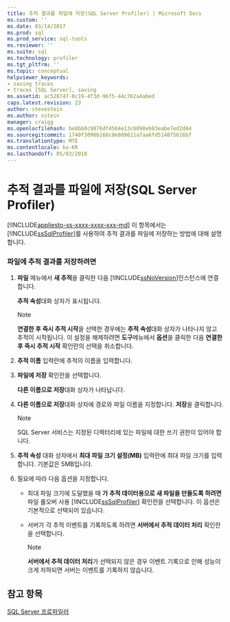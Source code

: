 ```yaml
---
title: 추적 결과를 파일에 저장(SQL Server Profiler) | Microsoft Docs
ms.custom: ''
ms.date: 03/14/2017
ms.prod: sql
ms.prod_service: sql-tools
ms.reviewer: ''
ms.suite: sql
ms.technology: profiler
ms.tgt_pltfrm: ''
ms.topic: conceptual
helpviewer_keywords:
- saving traces
- traces [SQL Server], saving
ms.assetid: ac528747-0c19-4f3d-96f5-44c762a4abed
caps.latest.revision: 23
author: stevestein
ms.author: sstein
manager: craigg
ms.openlocfilehash: be8bb0c9876df4504e13c6098eb83eabe7ed2d84
ms.sourcegitcommit: 1740f3090b168c0e809611a7aa6fd514075616bf
ms.translationtype: MTE
ms.contentlocale: ko-KR
ms.lasthandoff: 05/03/2018
---
```

# <a name="save-trace-results-to-a-file-sql-server-profiler"></a>추적 결과를 파일에 저장(SQL Server Profiler)
[!INCLUDE[appliesto-ss-xxxx-xxxx-xxx-md](../../includes/appliesto-ss-xxxx-xxxx-xxx-md.md)]
  이 항목에서는 [!INCLUDE[ssSqlProfiler](../../includes/sssqlprofiler-md.md)]를 사용하여 추적 결과를 파일에 저장하는 방법에 대해 설명합니다.  
  
### <a name="to-save-trace-results-to-a-file"></a>파일에 추적 결과를 저장하려면  
  
1.  **파일** 메뉴에서 **새 추적**을 클릭한 다음 [!INCLUDE[ssNoVersion](../../includes/ssnoversion-md.md)]인스턴스에 연결합니다.  
  
     **추적 속성**대화 상자가 표시됩니다.  
  
    > [!NOTE]  
    >  **연결한 후 즉시 추적 시작**을 선택한 경우에는 **추적 속성**대화 상자가 나타나지 않고 추적이 시작됩니다. 이 설정을 해제하려면 **도구**메뉴에서 **옵션**을 클릭한 다음 **연결한 후 즉시 추적 시작** 확인란의 선택을 취소합니다.  
  
2.  **추적 이름** 입력란에 추적의 이름을 입력합니다.  
  
3.  **파일에 저장** 확인란을 선택합니다.  
  
     **다른 이름으로 저장**대화 상자가 나타납니다.  
  
4.  **다른 이름으로 저장**대화 상자에 경로와 파일 이름을 지정합니다. **저장**을 클릭합니다.  
  
    > [!NOTE]  
    >  SQL Server 서비스는 지정된 디렉터리에 있는 파일에 대한 쓰기 권한이 있어야 합니다.  
  
5.  **추적 속성** 대화 상자에서 **최대 파일 크기 설정(MB)** 입력란에 최대 파일 크기를 입력합니다. 기본값은 5MB입니다.  
  
6.  필요에 따라 다음 옵션을 지정합니다.  
  
    -   최대 파일 크기에 도달했을 때 **가 추적 데이터용으로 새 파일을 만들도록 하려면** 파일 롤오버 사용 [!INCLUDE[ssSqlProfiler](../../includes/sssqlprofiler-md.md)] 확인란을 선택합니다. 이 옵션은 기본적으로 선택되어 있습니다.  
  
    -   서버가 각 추적 이벤트를 기록하도록 하려면 **서버에서 추적 데이터 처리** 확인란을 선택합니다.  
  
        > [!NOTE]  
        >  **서버에서 추적 데이터 처리**가 선택되지 않은 경우 이벤트 기록으로 인해 성능이 크게 저하되면 서버는 이벤트를 기록하지 않습니다.  
  
## <a name="see-also"></a>참고 항목  
 [SQL Server 프로파일러](../../tools/sql-server-profiler/sql-server-profiler.md)  
  
  
